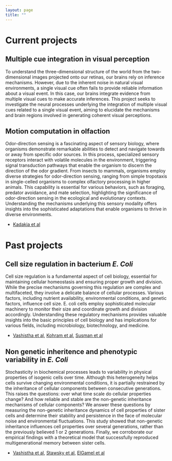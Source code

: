 ```yaml
---
layout: page
title: ""
---
```

# Current projects
## Multiple cue integration in visual perception
To understand the three-dimensional structure of the world from the two-dimensional images projected onto our retinas, our brains rely on inference mechanisms. However, due to the inherent noise in natural visual environments, a single visual cue often fails to provide reliable information about a visual event. In this case, our brains integrate evidence from multiple visual cues to make accurate inferences. This project seeks to investigate the neural processes underlying the integration of multiple visual cues related to a single visual event, aiming to elucidate the mechanisms and brain regions involved in generating coherent visual perceptions.

## Motion computation in olfaction
Odor-direction sensing is a fascinating aspect of sensory biology, where organisms demonstrate remarkable abilities to detect and navigate towards or away from specific odor sources. In this process, specialized sensory receptors interact with volatile molecules in the environment, triggering signal transduction pathways that enable the organism to discern the direction of the odor gradient. From insects to mammals, organisms employ diverse strategies for odor-direction sensing, ranging from simple tropotaxis in single-celled organisms to complex olfactory processing in higher animals. This capability is essential for various behaviors, such as foraging, predator avoidance, and mate selection, highlighting the significance of odor-direction sensing in the ecological and evolutionary contexts. Understanding the mechanisms underlying this sensory modality offers insights into the sophisticated adaptations that enable organisms to thrive in diverse environments.

- [Kadakia et al](https://www.nature.com/articles/s41586-022-05423-4)
  
# Past projects

## Cell size regulation in bacterium _E. Coli_
Cell size regulation is a fundamental aspect of cell biology, essential for maintaining cellular homeostasis and ensuring proper growth and division. While the precise mechanisms governing this regulation are complex and multifaceted, they involve a delicate balance of cellular processes. Various factors, including nutrient availability, environmental conditions, and genetic factors, influence cell size. E. coli cells employ sophisticated molecular machinery to monitor their size and coordinate growth and division accordingly. Understanding these regulatory mechanisms provides valuable insights into the basic principles of cell biology and has implications for various fields, including microbiology, biotechnology, and medicine.

- [Vashistha et al](https://www.nature.com/articles/s41467-023-41487-0), [Kohram et al](https://www.cell.com/current-biology/pdf/S0960-9822(20)31776-0.pdf), [Susman et al](https://www.pnas.org/doi/abs/10.1073/pnas.1615526115)


## Non genetic inheritence and phenotypic variability in _E. Coli_
Stochasticity in biochemical processes leads to variability in physical properties of isogenic cells over time. Although this heterogeneity helps cells survive changing environmental conditions, it is partially restrained by the inheritance of cellular components between consecutive generations. This raises the questions: over what time scale do cellular properties change? And how reliable and stable are the non-genetic inheritance mechanisms of cellular components? We answer these questions by measuring the non-genetic inheritance dynamics of cell properties of sister cells and determine their stability and persistence in the face of molecular noise and environmental fluctuations. This study showed that non-genetic inheritance influences cell properties over several generations, rather than the previously believed 1 or 2 generations. Finally, we corroborate our empirical findings  with a theoretical model that successfully reproduced multigenerational memory between sister cells.
- [Vashistha et al](https://elifesciences.org/articles/64779), [Stawsky et al](https://www.cell.com/iscience/pdf/S2589-0042(21)01648-5.pdf), [ElGamel et al](https://journals.aps.org/pre/abstract/10.1103/PhysRevE.108.L032401)
